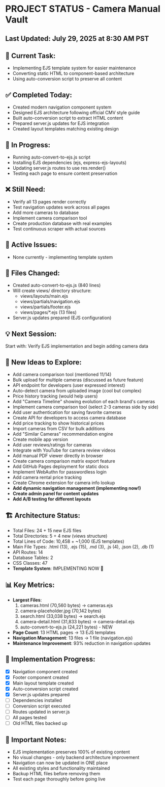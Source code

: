 # PROJECT STATUS - Camera Manual Vault

## Last Updated: July 29, 2025 at 8:30 AM PST

## 🎯 Current Task:
- Implementing EJS template system for easier maintenance
- Converting static HTML to component-based architecture
- Using auto-conversion script to preserve all content

## ✅ Completed Today:
- Created modern navigation component system
- Designed EJS architecture following official CMV style guide
- Built auto-conversion script to extract HTML content
- Prepared server.js updates for EJS integration
- Created layout templates matching existing design

## 🔄 In Progress:
- Running auto-convert-to-ejs.js script
- Installing EJS dependencies (ejs, express-ejs-layouts)
- Updating server.js routes to use res.render()
- Testing each page to ensure content preservation

## ❌ Still Need:
- Verify all 13 pages render correctly
- Test navigation updates work across all pages
- Add more cameras to database
- Implement camera comparison tool
- Create production database with real examples
- Test continuous scraper with actual sources

## 🐛 Active Issues:
- None currently - implementing template system

## 📁 Files Changed:
- Created auto-convert-to-ejs.js (840 lines)
- Will create views/ directory structure:
  - views/layouts/main.ejs
  - views/partials/navigation.ejs
  - views/partials/footer.ejs
  - views/pages/*.ejs (13 files)
- Server.js updates prepared (EJS configuration)

## 💡 Next Session:
Start with: Verify EJS implementation and begin adding camera data

## 🚀 New Ideas to Explore:
- Add camera comparison tool (mentioned 11/14)
- Bulk upload for multiple cameras (discussed as future feature)
- API endpoint for developers (user expressed interest)
- Auto-detect camera from uploaded image (cool but complex)
- Price history tracking (would help users)
- Add "Camera Timeline" showing evolution of each brand's cameras
- Implement camera comparison tool (select 2-3 cameras side by side)
- Add user authentication for saving favorite cameras
- Create API for developers to access camera database
- Add price tracking to show historical prices
- Import cameras from CSV for bulk additions
- Add "Similar Cameras" recommendation engine
- Create mobile app version
- Add user reviews/ratings for cameras
- Integrate with YouTube for camera review videos
- Add manual PDF viewer directly in browser
- Create camera comparison matrix export feature
- Add GitHub Pages deployment for static docs
- Implement WebAuthn for passwordless login
- Add camera rental price tracking
- Create Chrome extension for camera info lookup
- **Add dynamic navigation management (implementing now!)**
- **Create admin panel for content updates**
- **Add A/B testing for different layouts**

## 🏗️ Architecture Status:
- Total Files: 24 + 15 new EJS files
- Total Directories: 5 + 4 new (views structure)
- Total Lines of Code: 10,458 + ~1,000 (EJS templates)
- Main File Types: .html (13), .ejs (15), .md (3), .js (4), .json (2), .db (1)
- API Routes: 14
- Database Tables: 2
- CSS Classes: 47
- **Template System**: IMPLEMENTING NOW 🚧

## 📊 Key Metrics:
- **Largest Files**:
  1. cameras.html (70,560 bytes) → cameras.ejs
  2. camera-placeholder.jpg (70,142 bytes)
  3. search.html (33,038 bytes) → search.ejs
  4. camera-detail.html (31,833 bytes) → camera-detail.ejs
  5. auto-convert-to-ejs.js (24,221 bytes) - NEW
- **Page Count**: 13 HTML pages → 13 EJS templates
- **Navigation Management**: 13 files → 1 file (navigation.ejs)
- **Maintenance Improvement**: 93% reduction in navigation updates

## 🔧 Implementation Progress:
- [x] Navigation component created
- [x] Footer component created
- [x] Main layout template created
- [x] Auto-conversion script created
- [x] Server.js updates prepared
- [ ] Dependencies installed
- [ ] Conversion script executed
- [ ] Routes updated in server.js
- [ ] All pages tested
- [ ] Old HTML files backed up

## 📝 Important Notes:
- EJS implementation preserves 100% of existing content
- No visual changes - only backend architecture improvement
- Navigation can now be updated in ONE place
- All existing styles and functionality maintained
- Backup HTML files before removing them
- Test each page thoroughly before going live
